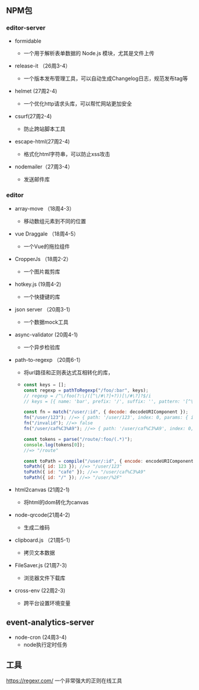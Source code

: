 ## NPM包

### editor-server

- formidable
	- 一个用于解析表单数据的 Node.js 模块，尤其是文件上传
- release-it （26周3-4）
  - 一个版本发布管理工具，可以自动生成Changelog日志，规范发布tag等
- helmet (27周2-4)
  - 一个优化http请求头库，可以帮忙网站更加安全

- csurf(27周2-4)
  - 防止跨站脚本工具

- escape-html(27周2-4)
  - 格式化html字符串，可以防止xss攻击

- nodemailer（27周3-4）
  - 发送邮件库



### editor

- array-move      （18周4-3）
  - 移动数组元素到不同的位置
  
- vue Draggale  （18周4-5）
  - 一个Vue的拖拉组件
  
- CropperJs     （18周2-2）
  - 一个图片裁剪库
  
- hotkey.js (19周4-2)
  - 一个快捷键的库
  
- json server （20周3-1）
  - 一个数据mock工具
  
- async-validator (20周4-1)
  - 一个异步检验库
  
- path-to-regexp （20周6-1）

  - 将url路径和正则表达式互相转化的库，

  - ```javascript
    const keys = [];
    const regexp = pathToRegexp("/foo/:bar", keys);
    // regexp = /^\/foo(?:\/([^\/#\?]+?))[\/#\?]?$/i
    // keys = [{ name: 'bar', prefix: '/', suffix: '', pattern: '[^\\/#\\?]+?', modifier: '' }]
    
    const fn = match("/user/:id", { decode: decodeURIComponent });
    fn("/user/123"); //=> { path: '/user/123', index: 0, params: { id: '123' } }
    fn("/invalid"); //=> false
    fn("/user/caf%C3%A9"); //=> { path: '/user/caf%C3%A9', index: 0, params: { id: 'café' } }
    
    const tokens = parse("/route/:foo/(.*)");
    console.log(tokens[0]);
    //=> "/route"
    
    const toPath = compile("/user/:id", { encode: encodeURIComponent });
    toPath({ id: 123 }); //=> "/user/123"
    toPath({ id: "café" }); //=> "/user/caf%C3%A9"
    toPath({ id: "/" }); //=> "/user/%2F"
    ```

- html2canvas (21周2-1)

  - 将html的dom转化为canvas
  
- node-qrcode(21周4-2)

  - 生成二维码

- clipboard.js （21周5-1）

  - 拷贝文本数据

- FileSaver.js (21周7-3)
  - 浏览器文件下载库
  
- cross-env (22周2-3)

  - 跨平台设置环境变量

## event-analytics-server

- node-cron (24周3-4)
  - node执行定时任务


## 工具

https://regexr.com/ 一个非常强大的正则在线工具